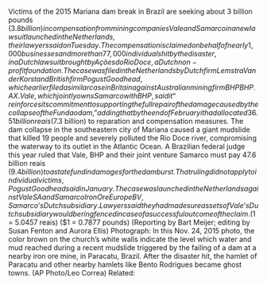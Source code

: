 Victims of the 2015 Mariana dam break in Brazil are seeking about 3 billion pounds ($3.8 billion) in compensation from mining companies Vale and Samarco in a new lawsuit launched in the Netherlands, their lawyers said on Tuesday.
The compensation is claimed on behalf of nearly 1,000 businesses and more than 77,000 individuals hit by the disaster, in a Dutch lawsuit brought by Ações do Rio Doce, a Dutch non-profit foundation.
The case was filed in the Netherlands by Dutch firm Lemstra Van der Korst and British firm Pogust Goodhead, which earlier filed a similar case in Britain against Australian mining firm BHP BHP.AX.
Vale, which jointly owns Samarco with BHP, said it “reinforces its commitment to supporting the full repair of the damage caused by the collapse of the Fundao dam,” adding that by the end of February it had allocated 36.51 billion reais ($7.3 billion) to reparation and compensation measures.
The dam collapse in the southeastern city of Mariana caused a giant mudslide that killed 19 people and severely polluted the Rio Doce river, compromising the waterway to its outlet in the Atlantic Ocean.
A Brazilian federal judge this year ruled that Vale, BHP and their joint venture Samarco must pay 47.6 billion reais ($9.4 billion) to a state fund in damages for the dam burst.
That ruling did not apply to individual victims, Pogust Goodhead said in January.
The case was launched in the Netherlands against Vale SA and Samarco Iron Ore Europe BV, Samarco’s Dutch subsidiary. Lawyers said they had made sure assets of Vale’s Dutch subsidiary would be ringfenced in case of a successful outcome of the claim.
($1 = 5.0457 reais)
($1 = 0.7877 pounds)
(Reporting by Bart Meijer; editing by Susan Fenton and Aurora Ellis)
Photograph: In this Nov. 24, 2015 photo, the color brown on the church’s white walls indicate the level which water and mud reached during a recent mudslide triggered by the failing of a dam at a nearby iron ore mine, in Paracatu, Brazil. After the disaster hit, the hamlet of Paracatu and other nearby hamlets like Bento Rodrigues became ghost towns. (AP Photo/Leo Correa)
Related: